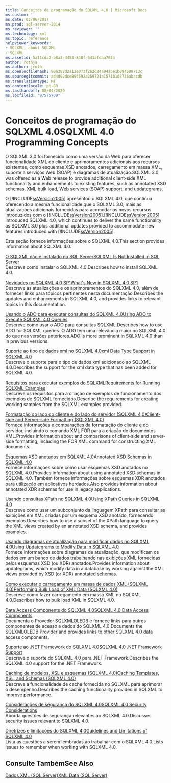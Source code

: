 ```yaml
---
title: Conceitos de programação do SQLXML 4,0 | Microsoft Docs
ms.custom: ''
ms.date: 03/06/2017
ms.prod: sql-server-2014
ms.reviewer: ''
ms.technology: xml
ms.topic: reference
helpviewer_keywords:
- SQLXML, about SQLXML
- SQLXML
ms.assetid: 5a11cda2-b8a3-4453-848f-641afdaa7024
author: rothja
ms.author: jroth
ms.openlocfilehash: 90a383d2a12e073f262d24a94abe1b094509713c
ms.sourcegitcommit: ad4d92dce894592a259721a1571b1d8736abacdb
ms.translationtype: MT
ms.contentlocale: pt-BR
ms.lasthandoff: 08/04/2020
ms.locfileid: "87575709"
---
```

# <a name="sqlxml-40-programming-concepts"></a><span data-ttu-id="44382-102">Conceitos de programação do SQLXML 4.0</span><span class="sxs-lookup"><span data-stu-id="44382-102">SQLXML 4.0 Programming Concepts</span></span>
  <span data-ttu-id="44382-103">O SQLXML 3.0 foi fornecido como uma versão da Web para oferecer funcionalidade XML do cliente e aprimoramentos adicionais aos recursos existentes, como esquemas XSD anotados, carregamento em massa XML, suporte a serviços Web (SOAP) e diagramas de atualização.</span><span class="sxs-lookup"><span data-stu-id="44382-103">SQLXML 3.0 was offered as a Web release to provide additional client-side XML functionality and enhancements to existing features, such as annotated XSD schemas, XML bulk load, Web services (SOAP) support, and updategrams.</span></span>  
  
 <span data-ttu-id="44382-104">O [!INCLUDE[ssVersion2005](../../includes/ssversion2005-md.md)] apresentou o SQLXML 4.0, que continua oferecendo a mesma funcionalidade que o SQLXML 3.0, mais as atualizações adicionais fornecidas para acomodar os novos recursos introduzidos com o [!INCLUDE[ssVersion2005](../../includes/ssversion2005-md.md)].</span><span class="sxs-lookup"><span data-stu-id="44382-104">[!INCLUDE[ssVersion2005](../../includes/ssversion2005-md.md)] introduced SQLXML 4.0, which continues to deliver the same functionality as SQLXML 3.0 plus additional updates provided to accommodate new features introduced with [!INCLUDE[ssVersion2005](../../includes/ssversion2005-md.md)].</span></span>  
  
 <span data-ttu-id="44382-105">Esta seção fornece informações sobre o SQLXML 4.0.</span><span class="sxs-lookup"><span data-stu-id="44382-105">This section provides information about SQLXML 4.0.</span></span>  
  
 [<span data-ttu-id="44382-106">O SQLXML não é instalado no SQL Server</span><span class="sxs-lookup"><span data-stu-id="44382-106">SQLXML Is Not Installed in SQL Server</span></span>](sqlxml-is-not-installed-in-sql-server.md)  
 <span data-ttu-id="44382-107">Descreve como instalar o SQLXML 4.0.</span><span class="sxs-lookup"><span data-stu-id="44382-107">Describes how to install SQLXML 4.0.</span></span>  
  
 [<span data-ttu-id="44382-108">Novidades no SQLXML 4.0 SP1</span><span class="sxs-lookup"><span data-stu-id="44382-108">What's New in SQLXML 4.0 SP1</span></span>](what-s-new-in-sqlxml-4-0-sp1.md)  
 <span data-ttu-id="44382-109">Descreve as atualizações e os aprimoramentos do SQLXML 4.0, além de fornecer links para tópicos pertinentes nesta documentação.</span><span class="sxs-lookup"><span data-stu-id="44382-109">Describes the updates and enhancements in SQLXML 4.0, and provides links to relevant topics in this documentation.</span></span>  
  
 [<span data-ttu-id="44382-110">Usando o ADO para executar consultas do SQLXML 4.0</span><span class="sxs-lookup"><span data-stu-id="44382-110">Using ADO to Execute SQLXML 4.0 Queries</span></span>](using-ado-to-execute-sqlxml-4-0-queries.md)  
 <span data-ttu-id="44382-111">Descreve como usar o ADO para consultas SQLXML.</span><span class="sxs-lookup"><span data-stu-id="44382-111">Describes how to use ADO for SQLXML queries.</span></span> <span data-ttu-id="44382-112">O ADO tem uma relevância maior no SQLXML 4.0 do que nas versões anteriores.</span><span class="sxs-lookup"><span data-stu-id="44382-112">ADO is more prominent in SQLXML 4.0 than in previous versions.</span></span>  
  
 [<span data-ttu-id="44382-113">Suporte ao tipo de dados xml no SQLXML 4.0</span><span class="sxs-lookup"><span data-stu-id="44382-113">xml Data Type Support in SQLXML 4.0</span></span>](xml-data-type-support-in-sqlxml-4-0.md)  
 <span data-ttu-id="44382-114">Descreve o suporte para o tipo de dados xml adicionado ao SQLXML 4.0.</span><span class="sxs-lookup"><span data-stu-id="44382-114">Describes the support for the xml data type that has been added for SQLXML 4.0.</span></span>  
  
 [<span data-ttu-id="44382-115">Requisitos para executar exemplos do SQLXML</span><span class="sxs-lookup"><span data-stu-id="44382-115">Requirements for Running SQLXML Examples</span></span>](requirements-for-running-sqlxml-examples.md)  
 <span data-ttu-id="44382-116">Descreve os requisitos para a criação de exemplos de funcionamento dos exemplos de SQLXML fornecidos.</span><span class="sxs-lookup"><span data-stu-id="44382-116">Describe the requirements for creating working samples from the SQLXML examples provided.</span></span>  
  
 [<span data-ttu-id="44382-117">Formatação do lado do cliente e do lado do servidor &#40;SQLXML 4,0&#41;</span><span class="sxs-lookup"><span data-stu-id="44382-117">Client-side and Server-side Formatting &#40;SQLXML 4.0&#41;</span></span>](formatting/client-side-and-server-side-formatting-sqlxml-4-0.md)  
 <span data-ttu-id="44382-118">Fornece informações e comparações da formatação do cliente e do servidor, incluindo o comando XML FOR para a criação de documentos XML.</span><span class="sxs-lookup"><span data-stu-id="44382-118">Provides information about and comparisons of client-side and server-side formatting, including the FOR XML command for constructing XML documents.</span></span>  
  
 [<span data-ttu-id="44382-119">Esquemas XSD anotados em SQLXML 4.0</span><span class="sxs-lookup"><span data-stu-id="44382-119">Annotated XSD Schemas in SQLXML 4.0</span></span>](annotated-xsd-schemas/annotated-xsd-schemas-in-sqlxml-4-0.md)  
 <span data-ttu-id="44382-120">Fornece informações sobre como usar esquemas XSD anotados no SQLXML 4.0.</span><span class="sxs-lookup"><span data-stu-id="44382-120">Provides information about using annotated XSD schemas in SQLXML 4.0.</span></span> <span data-ttu-id="44382-121">Também fornece informações sobre esquemas XDR anotados para utilização em aplicativos herdados.</span><span class="sxs-lookup"><span data-stu-id="44382-121">Also provides information about annotated XDR schemas for use in legacy applications.</span></span>  
  
 [<span data-ttu-id="44382-122">Usando consultas XPath no SQLXML 4.0</span><span class="sxs-lookup"><span data-stu-id="44382-122">Using XPath Queries in SQLXML 4.0</span></span>](../sqlxml-annotated-xsd-schemas-xpath-queries/using-xpath-queries-in-sqlxml-4-0.md)  
 <span data-ttu-id="44382-123">Descreve como usar um subconjunto da linguagem XPath para consultar as exibições em XML criadas por um esquema XSD anotado, fornecendo exemplos.</span><span class="sxs-lookup"><span data-stu-id="44382-123">Describes how to use a subset of the XPath language to query the XML views created by an annotated XSD schema, and provides examples.</span></span>  
  
 [<span data-ttu-id="44382-124">Usando diagramas de atualização para modificar dados no SQLXML 4.0</span><span class="sxs-lookup"><span data-stu-id="44382-124">Using Updategrams to Modify Data in SQLXML 4.0</span></span>](../sqlxml-annotated-xsd-schemas-xpath-queries/updategrams/using-updategrams-to-modify-data-in-sqlxml-4-0.md)  
 <span data-ttu-id="44382-125">Fornece informações sobre diagramas de atualização, que modificam os dados em um banco de dados trabalhando nas exibições XML fornecidas pelos esquemas XSD (ou XDR) anotados.</span><span class="sxs-lookup"><span data-stu-id="44382-125">Provides information about updategrams, which modify data in a database by working against the XML views provided by XSD (or XDR) annotated schemas.</span></span>  
  
 [<span data-ttu-id="44382-126">Como executar o carregamento em massa de dados XML &#40;SQLXML 4.0&#41;</span><span class="sxs-lookup"><span data-stu-id="44382-126">Performing Bulk Load of XML Data &#40;SQLXML 4.0&#41;</span></span>](../sqlxml-annotated-xsd-schemas-xpath-queries/bulk-load-xml/performing-bulk-load-of-xml-data-sqlxml-4-0.md)  
 <span data-ttu-id="44382-127">Descreve como fazer carregamento em massa XML no SQLXML 4.0.</span><span class="sxs-lookup"><span data-stu-id="44382-127">Describes how to bulk load XML in SQLXML 4.0.</span></span>  
  
 [<span data-ttu-id="44382-128">Data Access Components do SQLXML 4.0</span><span class="sxs-lookup"><span data-stu-id="44382-128">SQLXML 4.0 Data Access Components</span></span>](../sqlxml-annotated-xsd-schemas-xpath-queries/data-access-components-provider/sqlxml-4-0-data-access-components-sqlxmloledb-provider.md)  
 <span data-ttu-id="44382-129">Documenta o Provedor SQLXMLOLEDB e fornece links para outros componentes de acesso a dados do SQLXML 4.0.</span><span class="sxs-lookup"><span data-stu-id="44382-129">Documents the SQLXMLOLEDB Provider and provides links to other SQLXML 4.0 data access components.</span></span>  
  
 [<span data-ttu-id="44382-130">Suporte ao .NET Framework do SQLXML 4.0</span><span class="sxs-lookup"><span data-stu-id="44382-130">SQLXML 4.0 .NET Framework Support</span></span>](../../database-engine/dev-guide/sqlxml-4-0-net-framework-support.md)  
 <span data-ttu-id="44382-131">Descreve o suporte do SQLXML 4.0 para .NET Framework.</span><span class="sxs-lookup"><span data-stu-id="44382-131">Describes the SQLXML 4.0 support for the .NET Framework.</span></span>  
  
 [<span data-ttu-id="44382-132">Caching de modelos, XSL e esquemas &#40;SQLXML 4,0&#41;</span><span class="sxs-lookup"><span data-stu-id="44382-132">Caching Templates, XSL, and Schemas &#40;SQLXML 4.0&#41;</span></span>](../sqlxml-annotated-xsd-schemas-xpath-queries/caching-templates-xml-schemas/caching-templates-xsl-and-schemas-sqlxml-4-0.md)  
 <span data-ttu-id="44382-133">Descreve a funcionalidade de cache fornecida no SQLXML para aprimorar o desempenho.</span><span class="sxs-lookup"><span data-stu-id="44382-133">Describes the caching functionality provided in SQLXML to improve performance.</span></span>  
  
 [<span data-ttu-id="44382-134">Considerações de segurança do SQLXML 4.0</span><span class="sxs-lookup"><span data-stu-id="44382-134">SQLXML 4.0 Security Considerations</span></span>](../sqlxml-annotated-xsd-schemas-xpath-queries/security/sqlxml-4-0-security-considerations.md)  
 <span data-ttu-id="44382-135">Aborda questões de segurança relevantes ao SQLXML 4.0.</span><span class="sxs-lookup"><span data-stu-id="44382-135">Discusses security issues relevant to SQLXML 4.0.</span></span>  
  
 [<span data-ttu-id="44382-136">Diretrizes e limitações do SQLXML 4.0</span><span class="sxs-lookup"><span data-stu-id="44382-136">Guidelines and Limitations of SQLXML 4.0</span></span>](../sqlxml-annotated-xsd-schemas-xpath-queries/guidelines-and-limitations-of-sqlxml-4-0.md)  
 <span data-ttu-id="44382-137">Lista as questões a serem lembradas ao trabalhar com o SQLXML 4.0.</span><span class="sxs-lookup"><span data-stu-id="44382-137">Lists issues to remember when working with SQLXML 4.0.</span></span>  
  
## <a name="see-also"></a><span data-ttu-id="44382-138">Consulte Também</span><span class="sxs-lookup"><span data-stu-id="44382-138">See Also</span></span>  
 [<span data-ttu-id="44382-139">Dados XML &#40;SQL Server&#41;</span><span class="sxs-lookup"><span data-stu-id="44382-139">XML Data &#40;SQL Server&#41;</span></span>](../xml/xml-data-sql-server.md)  
  
  
